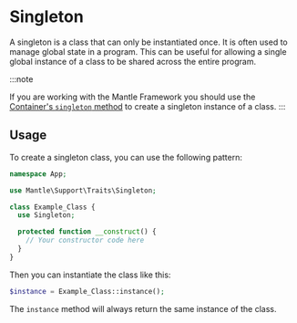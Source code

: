 # Singleton

A singleton is a class that can only be instantiated once. It is often used to
manage global state in a program. This can be useful for allowing a single global
instance of a class to be shared across the entire program.

:::note

If you are working with the Mantle Framework you should use the
[Container's `singleton` method](../../architecture/index.md) to create a
singleton instance of a class.
:::

## Usage

To create a singleton class, you can use the following pattern:

```php
namespace App;

use Mantle\Support\Traits\Singleton;

class Example_Class {
  use Singleton;

  protected function __construct() {
    // Your constructor code here
  }
}
```

Then you can instantiate the class like this:

```php
$instance = Example_Class::instance();
```

The `instance` method will always return the same instance of the class.